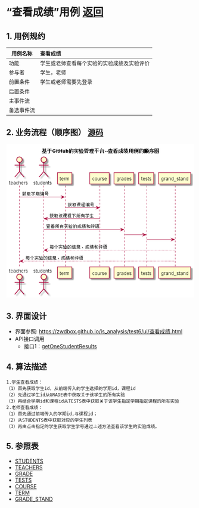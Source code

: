 ﻿<!-- markdownlint-disable MD033-->
<!-- 禁止MD033类型的警告 https://www.npmjs.com/package/markdownlint -->

# “查看成绩”用例 [返回](../README.md)
## 1. 用例规约

|用例名称|查看成绩|
|-------|:-------------|
|功能|学生或老师查看每个实验的实验成绩及实验评价|
|参与者|学生，老师|
|前置条件|学生或老师需要先登录|
|后置条件| |
|主事件流| |
|备选事件流| |

## 2. 业务流程（顺序图） [源码](../src/查看成绩.puml)
![sequence1](../s3.png) 

## 3. 界面设计
- 界面参照: https://zwdbox.github.io/is_analysis/test6/ui/查看成绩.html
- API接口调用
    - 接口1：[getOneStudentResults](../接口/getOneStudentResults.md) 

## 4. 算法描述
    1.学生查看成绩：
    （1）首先获取学生id，从前端传入的学生选择的学期id，课程id
    （2）先通过学生id从GRADE表中获取关于该学生的所有实验
    （3）再结合学期id和课程id从TESTS表中获取关于该学生指定学期指定课程的所有实验
    2.老师查看成绩：
    （1）首先通过前端传入的学期id,与课程id；
    （2）从STUDENTS表中获取对应的学生列表
    （3）再由点击指定的学生获取学生学号通过上述方法查看该学生的实验成绩。
    
## 5. 参照表
- [STUDENTS](../数据库文件.md/#STUDENTS)
- [TEACHERS](../数据库文件.md/#TEACHERS)
- [GRADE](../数据库文件.md/#GRADE)
- [TESTS](../数据库文件.md/#TESTS)
- [COURSE](../数据库文件.md/#COURSE)
- [TERM](../数据库文件.md/#TERM)
- [GRADE_STAND](../数据库文件.md/#GRADE_STAND)
